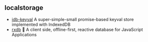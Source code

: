 ## localstorage

- [idb-keyval](https://github.com/jakearchibald/idb-keyval) A super-simple-small promise-based keyval store implemented with IndexedDB
- [rxdb](https://github.com/pubkey/rxdb) 🔄 A client side, offline-first, reactive database for JavaScript Applications